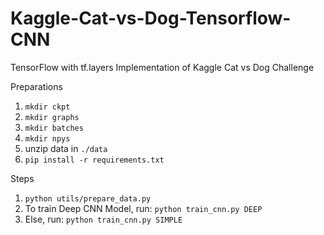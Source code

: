 # Kaggle-Cat-vs-Dog-Tensorflow-CNN

TensorFlow with tf.layers Implementation of Kaggle Cat vs Dog Challenge

Preparations
1. ```mkdir ckpt```
2. ```mkdir graphs```
3. ```mkdir batches```
4. ```mkdir npys```
5. unzip data in ```./data```
6. ```pip install -r requirements.txt```

Steps
1. ```python utils/prepare_data.py```
2. To train Deep CNN Model, run: ```python train_cnn.py DEEP```
3. Else, run: ```python train_cnn.py SIMPLE```